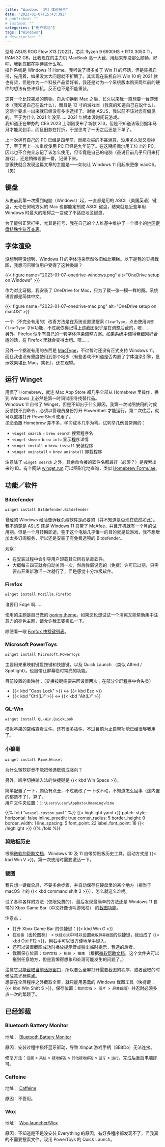 ```yaml
---
title: "Windows （再）体验报告"
date: "2023-01-07T15:43:39Z"
# published: ""
# lastmod: ""
categories: ["用户笔记"]
tags: ["Windows"]
# description: ""
---
```

型号 ASUS ROG Flow X13 \(2022\)，芯片 Ryzen 9 6900HS + RTX 3050 Ti，RAM 32 GB，比我现在的主力机 MacBook 高一大截，用起来却没那么顺畅，好吧，我到底都在期待些什么呢。  
操作系统是 Windows 11 Home。我听说了很多关于 Win 11 的坏话，但是装机自带，先用着，如果没太大问题就不折腾了。其实现在装机自带 Win 10 的 2021 款也有货，但是作为一个科技产品爱好者，我还是对为一个系统版本购买两年前的硬件的想法有些许抵抗。反正也不是不能重装。

这算一个比较突发的购物。自从切换到 Mac 之后，长久以来我一直想要一台游戏本（我知道自己在说什么），而且是 13 寸的游戏本（我真的知道自己在说什么）。这两个要求一出来就已经没有多少选择了。谢谢 ASUS，我以前不该对您有偏见的。至于为什么 2021 年没买……2021 年根本没时间玩游戏。  
我知道正在举办的 CES 2023 上刚刚发布了新款 X13，但是不知道该等到猴年马月才能买到手，而且旧款在打折，于是思考了一天之后还是下单了。

上一次拥有自己的 PC 已经是四年前，而那次买的不甚满意，没用多久就又卖掉了，至于再上一次重度使用 PC 已经是九年前了。在这期间偶尔用工位上的 PC，因此也不会完全忘记了该怎么使用，但毕竟是自己的电脑（虽说目前几乎只用来打游戏），还是稍微设置一番，记录下来。  
您很快就会发现这篇文章的主题是——如何让 Windows 11 用起来更像 macOS。（笑）


## 键盘

<!-- AltGr (also Alt Graph) -->

从史前我第一次摸到电脑（Windows）起，一直都是用的 ASCII（美国英语）键盘，无论任何地方买的 Mac 也都能定制成 ASCII 键盘，结果就是近些年用 Windows 时最大的阻碍之一变成了不适应地区键盘。

为了能够正常打字，尤其是符号，我在自己的个人维基中维护了一个很小的[地区键盘特殊字符互查表](https://wiki.loikein.one/computer/keyboards)。


## 字体渲染

没想到啊没想到，Windows 11 的字体渲染居然依旧如此糟糕。以下是我的实机截图，我想问问哪位用户受得了这种委屈？

{{< figure name="2023-01-07-onedrive-windows.png" alt="OneDrive setup on Windows" >}}

作为对比证据，我安装了 OneDrive for Mac，只为了截一张一模一样的图。系统语言都是简体中文。

{{< figure name="2023-01-07-onedrive-mac.png" alt="OneDrive setup on macOS" >}}

一个（不完全有用的）改善方法是在系统设置里搜索 `ClearType`，点击使用`调整 ClearType 字体`功能，不过我依稀记得上述截图似乎是在调整后截的，嗯……  
另外，Firefox 似乎有自己的一套字体渲染调整方案。如果系统中调得粗细刚好合适的话，在 Firefox 里就会变得太粗。嗯……

另外一个据说有用的东西是 [MacType](https://github.com/snowie2000/mactype)，不过暂时还没有正式支持 Windows 11，而且我也没有重度使用到那个地步（有些游戏不知道是否内置了字体渲染引擎，显示效果堪比 Mac，笑死），还在观望。


## 运行 Winget

用惯了 Homebrew，就连 Mac App Store 都几乎全部从 Homebrew 里操作，换到 Windows 上必然是第一时间试图寻找替代品。  
Windows 11 自带了 Winget，但是不知出于什么原因，我第一次试图使用的时候反馈找不到命令，必须以管理员身份打开 PowerShell 才能运行。第二次往后，就可以直接打开 PowerShell 使用了。  
[子命令](https://learn.microsoft.com/en-us/windows/package-manager/winget/#commands)跟 Homebrew 差不多，学习成本几乎为零。试列举几例最常用的：

- `winget search` = `brew search` 搜索程序名
- `winget show` = `brew info` 显示程序详情
- `winget install` = `brew install` 安装程序
- `winget uninstall` = `brew uninstall` 卸载程序

注意除了 `winget search` 之外，其余命令接的软件名都最好（必须？）是搜索出来的 ID。有个网站 [winget.run](https://winget.run/) 可以图形化地查询，类似 [Homebrew Formulae](https://formulae.brew.sh/)。


## 功能／软件

<!-- 除非特别注明，以下软件均为通过 Winget 安装。 -->


### Bitdefender

````bash
winget install Bitdefender.Bitdefender
````

曾经的 Windows 经验告诉我杀毒软件是必要的（并不知道是否现在依然如此）。我不清楚是 ASUS 还是 Windows 11 自带了 McAfee，并且开机就有一个月的试用期。但是一个月转瞬即逝，鉴于这个电脑几乎惟一的目的就是玩游戏，我不想增加太多订阅服务，所以还是安装了有免费选项的 Bitdefender。  

观察：

- 在安装过程中会引导用户卸载其它所有杀毒软件。
- 大概每三四天就会自动关闭一次，然后弹窗说您的（免费）许可已过期，只需要点开重新激活一次就行了，但是感觉十分垃圾软件。


### Firefox

````bash
winget install Mozilla.Firefox
````

谁要用 Edge 啊……

使用的主题是自己做的 [boring theme](https://addons.mozilla.org/en-US/firefox/addon/boring-theme/)。如果您也想试试一个清爽又能帮助集中注意力的亮色主题，请允许我王婆卖瓜一下。

顺便看一眼 [Firefox 快捷键列表](https://support.mozilla.org/en-US/kb/keyboard-shortcuts-perform-firefox-tasks-quickly#firefox:win11:fx109)。


### Microsoft PowerToys

````bash
winget install Microsoft.PowerToys
````

主要用来重映射键盘按键和快捷键，以及 Quick Launch （类似 Alfred / Spotlight）。也自带让屏幕临时常亮的功能。

目前设置的重映射：（交换按键需要来回设置两次；在部分全屏程序中会失灵）

- {{< kbd "Caps Lock" >}} ↔︎ {{< kbd Esc >}}
- {{< kbd "Ctrl(L)" >}} ↔︎ {{< kbd "Alt(L)" >}}


<!-- ### f.lux

````bash
winget install flux.flux
````

模拟苹果的夜览（当然，我知道苹果的夜览大概是模仿的它），平时感觉不强烈，没有了才发现这么重要。可以搜索城市名后全自动运行。全屏程序自动关闭功能有点问题，所以我已经关掉了关机启动。
 -->

### QL-Win

````bash
winget install QL-Win.QuickLook
````

模拟苹果的空格查看文件。还有很多[插件](https://github.com/QL-Win/QuickLook/wiki/Available-Plugins)，不过目前为止自带功能已经很够我用了。


### 小狼毫

````bash
winget install Rime.Weasel
````

为什么微软拼音不能把候选框调成竖向？

另外，顺序切换输入法的快捷键是 {{< kbd Win Space >}}。

<!-- 记一下配置，配色改为与 Mac 统一，参考了以下链接：

- [CustomizationGuide · rime/home Wiki](https://github.com/rime/home/wiki/CustomizationGuide#%E4%B8%80%E4%BE%8B%E5%AE%9A%E8%A3%BD%E5%B0%8F%E7%8B%BC%E6%AF%AB%E9%85%8D%E8%89%B2%E6%96%B9%E6%A1%88)
- [Rime 西米 for Squirrel](https://gjrobert.github.io/Rime-See-Me-squirrel/)
 -->

简单配置了一下，颜色有点丑，不过我改了一下改不动，不知道怎么回事（连内置的都选不了），算了。  
用户文件夹位置：`C:\Users\user\AppData\Roaming\Rime`

{{% fold  "`weasel.custom.yaml`" %}}
{{< highlight yaml >}}
patch:
  style:
    horizontal: false
    inline_preedit: true
    corner_radius: 5
    border_height: 0
    border_width: 1
    line_spacing: 5
    font_point: 22
    label_font_point: 18
{{< /highlight >}}
{{% /fold %}}

<!-- 
patch:
  "preset_color_schemes/macos_native":
    name: macos_native
    author: macos_native
    back_color: '0xEBECEC'
    text_color: '0x000000'
    hilited_text_color: '0x000000'
    hilited_back_color: '0xEBECEC'
    hilited_candidate_text_color: '0x26211C'
    hilited_candidate_back_color: '0xFCD6B9'
    hilited_candidate_label_color: '0x7E6C5C'
    hilited_comment_text_color: '0x7E6C5C'
    candidate_text_color: '0x242424'
    label_color: '0x767676'
    comment_text_color: '0x767676'
  style:
    color_scheme: macos_native
    horizontal: false
    inline_preedit: true
    corner_radius: 5
    border_height: 0
    border_width: 1
    line_spacing: 5
    font_face: Lantinghei
    font_point: 22
    label_font_face: Monaco
    label_font_point: 18
 -->

### 剪贴板历史

根据[微软的帮助文档](https://support.microsoft.com/en-us/windows/clipboard-in-windows-c436501e-985d-1c8d-97ea-fe46ddf338c6)，Windows 10 及 11 自带剪贴板历史工具，启动方式是 {{< kbd Win V >}}。第一次使用时需要激活一下。


### 截图

我只想一键截全屏，不要多余步骤，并自动保存在硬盘里的某个地方（相当于 macOS 上的 {{< kbd command shift 3 >}}），怎么就这么难呢。

试了各种各样的方法（仅限免费的），最后发现最简单的方法还是 Windows 11 自带的 Xbox Game Bar（中文好像也叫游戏栏） 的[截图功能](https://support.xbox.com/en-US/help/friends-social-activity/share-socialize/record-game-clips-game-bar-windows-10)。

注意点：

- 打开 Xbox Game Bar 的快捷键：{{< kbd Win G >}}
- 在`设置`（齿轮图标） > `快捷方式`中可以设置`截取屏幕截图`的快捷键，我设成了 {{< kbd Ctrl F12 >}}，用右手可以很方便地单手键入。
- 还可以设置截图成功时播放提示音或弹出临时提示，我选的后者。
- 截图保存位置：`我的文档 > 视频 > 摄像` （根据[微软帮助文档](https://support.xbox.com/en-US/help/games-apps/game-setup-and-play/adjust-capture-settings-windows-10#ExpanderHeader21)，这个文件夹可以拖到任意地方，但是我懒得想象和处理可能发生的问题了。）

注意它[只能截取当前活跃窗口](https://answers.microsoft.com/en-us/windows/forum/all/how-to-make-xbox-game-bar-record-the-whole-screen/d6d1a50b-dada-4236-bdd3-41953d70141b)，所以要么全屏打开需要截图的程序，或者截取的时候注意光标焦点。  
想要在全屏程序之外截取全屏，就只能用愚蠢的 Windows 截图工具（快捷键：{{< kbd Win Shift S >}}，保存位置：`我的文档 > 图片 > 屏幕截图`）并忍耐必须多点一次的繁琐了。


## 已经卸载

### Bluetooth Battery Monitor

地址： [Bluetooth Battery Monitor](https://www.bluetoothgoodies.com/)

原因：安装过程中损坏蓝牙驱动，导致 XInput 游戏手柄（8BitDo）无法连接。

修复方法：`设置` > `系统` > `疑难解答` > `其他疑难解答` > `蓝牙` > `运行`，完成后重启电脑即可。


### Caffeine

地址： [Caffeine](https://www.zhornsoftware.co.uk/caffeine/)

原因：不管用。

<!-- 跟 Mac 上的 [tomasf/caffeine](https://github.com/tomasf/caffeine) 一样的功能，不过我已经换到 [Hammerspoon](https://www.hammerspoon.org/) 了。
 -->


### Wox

地址： [Wox-launcher/Wox](https://github.com/Wox-launcher/Wox)

原因：不知道是不是没安装 Everything 的原因，有好多程序都发现不了，但我真的不需要搜索文件。现用 PowerToys 的 Quick Launch。

<!-- 作为离开了 Alfred 就不会用电脑的人，我是不可能强迫自己去忍受 Windows 开始目录的。 -->
